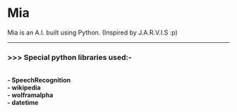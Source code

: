 # Mia
Mia is an A.I. built using Python. (Inspired by J.A.R.V.I.S :p)
<hr>
<h3>>>> Special python libraries used:-</h3><br>
 <b>- SpeechRecognition</b><br>
 <b>- wikipedia</b><br>
 <b>- wolframalpha</b><br>
 <b>- datetime</b><br>

